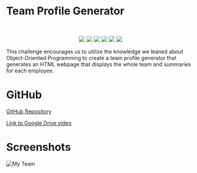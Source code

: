 # Team Profile Generator

</br>
  <p align="center">
    <img src="https://img.shields.io/github/languages/count/Gareth-Kwan/
team-profile-generator?style=for-the-badge"  />
    <img src="https://img.shields.io/github/languages/top/Gareth-Kwan/
team-profile-generator?style=for-the-badge"  />
    <img src="https://img.shields.io/github/repo-size/Gareth-Kwan/
team-profile-generator?style=for-the-badge"  />   
    <img src="https://img.shields.io/tokei/lines/github/Gareth-Kwan/
team-profile-generator?style=for-the-badge"  />
    <img src="https://img.shields.io/github/package-json/dependency-version/Gareth-Kwan/team-profile-generator/inquirer?style=for-the-badge"/>
    <img src="https://img.shields.io/github/last-commit/Gareth-Kwan/
team-profile-generator?style=for-the-badge" />  
        
  </p>

This challenge encourages us to utilize the knowledge we leaned about Object-Oriented Programming to create a team profile generator that generates an HTML webpage that displays the whole team and summaries for each employee.

# GitHub

[GitHub Repository](https://github.com/Gareth-Kwan/team-profile-generator)

[Link to Google Drive video](https://drive.google.com/file/d/1fxCjX3yR7ZYaxacXwyr3F2sHwVAcWdoF/view)

# Screenshots

![My Team](https://user-images.githubusercontent.com/108771904/220002919-44cc5436-e58f-4020-a1a0-812b870528ab.jpg)
